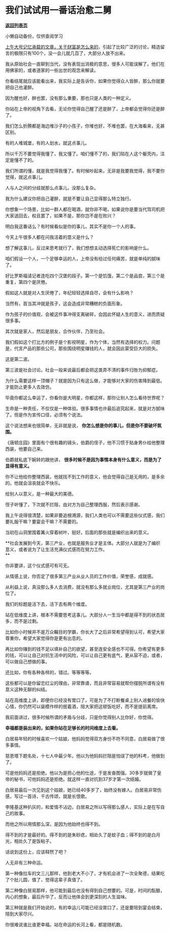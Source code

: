 # 我们试试用一番话治愈二舅

[**返回列表页**](/gzh/记忆承载3)

小懒自动备份，仅供查阅学习

[上午大号记忆承载的文章，关于财富是怎么来的](http://mp.weixin.qq.com/s?__biz=MzU0MjYwNDU2Mw==&mid=2247507400&idx=1&sn=5c35e794a293905dfd949d7d6f0dadf3&chksm=fb1ab1b4cc6d38a207e9399d7889b712bc084df68da52ee8e49a0fc1a541a85cdc95b59fab23&scene=21#wechat_redirect)，引起了比较广泛的讨论，精选留言的极限只有100个，没一会儿就几百了，大部分人放不出来。  

  

我从原始社会一直聊到当代，没有表现出消极的意思，很多人可能误解了。他们在用佛家的，或者道家的一些出世的观念来解读。

  

你看结尾就应该能看出来，我实际上是告诉你，如果你觉得众人皆醉，那么你就要把自己也灌醉。  

  

因为醒也好，醉也罢，没有那么重要，那也只是人类的一种定义。  

  

你站在上帝的视角下去看，无论你觉得自己醒了还是醉了，上帝都会觉得你还是醉了。  

  

我们怎么折腾都是海边堆沙子的小孩子，你堆也好，不堆也罢，在大海看来，无甚区别。  

  

有的人堆城堡，有的人划水，就这点事儿。  

  

所以千万不要觉得我懂了，我又懂了。咱们懂不了的，我们陷在人这个躯壳内，注定是懂不了的。  

  

我们所谓的懂，就是我觉得我懂了。有时候吵起来，无非是我要我觉得，我不要你觉得，就这点事儿。  

  

人与人之间的分歧就那么点事儿，没那么复杂。  

  

我为什么建议你把自己灌醉，就是不要让自己显得那么特立独行。  

  

你想象一个场景，比如一群人都在喝酒，就你非不喝，如果说你是要当代驾司机把大家送回去，权且罢了，如果不是，那你岂不是在败兴？  

  

明白我这番话么？有时候看似是你的事儿，其实不是你一个人的事。  

  

今天上午很多人都在问我活着的意义是什么？  

  

想了解这事儿，反过来思考就行了，我们想想主动选择死亡的影响是什么。  

  

咱们假设一个人，一个足够幸运的人，上帝没有给过任何痛苦，就是单纯的腻味了。

  

好比罗斯福请记者连吃四个汉堡的段子。第一个是饥饿，第二个是品尝，第三个是重复，第四个是厌倦。

  

假如这人就是对人生厌倦了，年纪轻轻选择自尽，会有什么影响？  

  

当然有，首当其冲就是孩子，这会造成非常糟糕的负面形象。

  

作为孩子的价值观，会被这件事冲得支离破碎，会因此怀疑人生的意义，进而质疑很多事。  

  

其次就是家人，然后是朋友，合作伙伴，乃至社会。

  

我们假如这个打比方的例子是个影视明星，作为个体，当然有选择的权力。问题是，代言产品的那些公司，那些围绕明星赚钱的人，就会因此蒙受巨大的损失。  

  

这是第二波。  

  

第三波是社会讨论。社会一般来说最后都会把这类弄不清的事件归咎为抑郁症。

  

为什么需要这样一顶帽子？就是因为只有这么做，才能够对大家的伤害降到最低。才能防止更多人去效仿。

  

毕竟你都这么幸运了，你看你是大明星，你都这样，那你让别人怎么看待世界呢？

  

生命是一种责任，不仅仅是一种体验。很多事情也许最后追究起来，就是对方腻味了。但是作为宣传口径，必须有个说法。

  

这个说法想来也很简单，无非就是说， **你怎么想是你的事儿，但是你不要破坏氛围。**

  

《唐顿庄园》里面有个很有趣的镜头，伯爵的侄子，他不习惯于贴身男仆给他整理西装，他要自己来。  

  

伯爵就私底下婉转的跟他讲， **很多时候不是因为事情本身有什么意义，而是为了显得有意义。**

  

你不让他给你整理西装，他就找不到工作的意义，他会觉得自己是无用的，是多余的。他就会沮丧就会不快乐。  

  

给别人以意义，是一种最大的美德。  

  

侄子听懂了，下次就不拦阻，由对方为自己整理西服，然后表示感谢。  

  

我上午说得很清楚，如果非要追根溯源，我们人类也可以不需要这些仪式感，我们要礼服干嘛？要宴会干嘛？不需要的。  

  

当初在山洞里围着篝火穿着树叶，挺好。后面的那些就是编织出来的意义。  

  

 **社会发展到今天，第三产业，也就是服务业才是主体。大部分人就是为了编织意义，或者说为了让生活充满仪式感而在努力工作。  
**

  

你非要讲，这个仪式感可有可无。

  

从情感上说，你否定了很多第三产业从业人员的工作价值，荣誉感，成就感。  

  

从利益上说，真没那么多人去消费，就没有那么多就业岗位，尤其是第三产业的岗位了。

  

我们的标题是活下去，活下去有两个维度。  

  

站在低维度上讲，根本不需要思考这事儿。大部分人一生当中都是得不到的状态居多，而不是过剩。  

  

比如你小时候并不是万众瞩目的学霸，你长大了之后非常希望得到认可，希望大家尊重你，希望大家觉得你是更有出息的。  

  

再比如你赚到的钱不足以填补自己的欲望，甚至连安全感也不可得。你希望有更多的钱，可以让自己对抗生活中的风险，可以让自己更有底气，更从容不迫，或者，可以做自己想做的事。

  

还比如，你有各种各样的，错过。等等等等。

  

这些都可以是你留恋红尘的理由，非常靠谱，而且非常容易就帮你摆脱所谓有没有意义这种无聊的纠结。  

  

站在高维度上讲，即便你已经没有胃口了，可是为了不打断餐桌上别人进餐的愉快心情，你仍然可以装模作样的抿着酒，陪大家把这顿饭吃好，而不是提前离席。

  

我前面讲过，很多时候所谓的矛盾与分歧，只是你觉得别人比你好，你觉得。  

  

 **幸福都是装出来的，如果你站在足够长的时间维度上去看。**

  

白居易年轻的时候喜欢一个姑娘，他妈妈觉得双方身份不符不同意，白居易做了很多事情。  

  

慈恩塔下题名处，十七人中最少年。他以为他妈妈拦阻是怕误了他的科考，他做到了。

  

可是他妈妈还是拒绝。他以为是担心他的仕途，于是发奋图强。30多岁就做了皇帝的秘书，可他妈妈还是拒绝。就这样一直对抗到37岁才第一次结婚。

  

白居易最后一次见到这个姑娘，她已经40多岁了，始终没有嫁人。白居易非常伤感，写过一首诗，千古传颂，就是长恨歌。  

  

李隆基这种扒灰的，和爱情不沾边，白居易之所以写得那么感人，实际上是在写自己的故事。  

  

而他之所以用情那么深，是因为他始终也得不到。  

  

得不到的才是最好的。得不到的是朱砂痣，相处久了是蚊子血；得不到的是白月光，相处久了是饭粘子。

  

话说到这份上，应该释然了吧？  

  

人无非有三种命运。  

  

第一种像拉车的文三儿那样，他到老大不小了，才有机会进了一次全聚德，结果吃了个肚儿圆，值了，觉得这辈子真值了。

  

第二种像白居易那样，他可能到最后也没有得到自己想要的。可是，时间的酝酿，内心的想象，最后升华了，反而让他体会到更深刻的人生滋味。  

  

第三种就是我们开始说的，有的幸运儿可能已经没胃口了，还是要陪到宴会结束，陪到大家尽兴。  

  

你很难说谁比谁更幸福。站在命运的长河上看，都是随机数。

